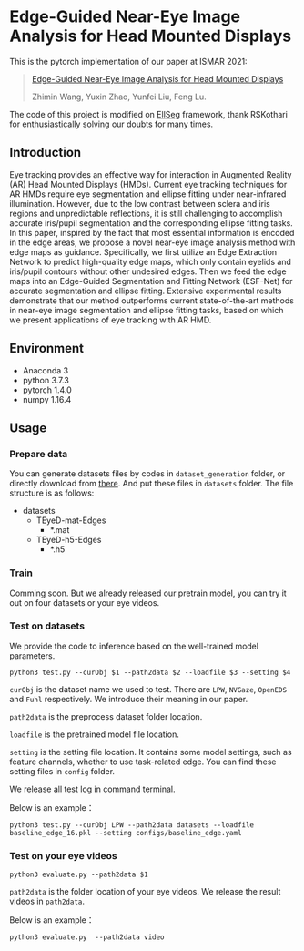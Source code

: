 # Edge-Guided Near-Eye Image Analysis for Head Mounted Displays
This is the pytorch implementation of our paper at ISMAR 2021:
> [Edge-Guided Near-Eye Image Analysis for Head Mounted Displays](https://arxiv.org/abs/2009)
>
> Zhimin Wang, Yuxin Zhao, Yunfei Liu, Feng Lu.

The code of this project is modified on [EllSeg](https://github.com/RSKothari/EllSeg) framework, thank RSKothari for enthusiastically solving our doubts for many times.

## Introduction

Eye tracking provides an effective way for interaction in Augmented Reality (AR) Head Mounted Displays (HMDs). Current eye tracking techniques for AR HMDs require eye segmentation and ellipse fitting under near-infrared illumination. However, due to the low contrast between sclera and iris regions and unpredictable reflections, it is still challenging to accomplish accurate iris/pupil segmentation and the corresponding ellipse fitting tasks. In this paper, inspired by the fact that most essential information is encoded in the edge areas, we propose a novel near-eye image analysis method with edge maps as guidance. Specifically, we first utilize an Edge Extraction Network to predict high-quality edge maps, which only contain eyelids and iris/pupil contours without other undesired edges. Then we feed the edge maps into an Edge-Guided Segmentation and Fitting Network (ESF-Net) for accurate segmentation and ellipse fitting. Extensive experimental results demonstrate that our method outperforms current state-of-the-art methods in near-eye image segmentation and ellipse fitting tasks, based on which we present applications of eye tracking with AR HMD.



## Environment

- Anaconda 3
- python 3.7.3
- pytorch 1.4.0
- numpy 1.16.4 

## Usage

### Prepare data

You can generate datasets files by codes in `dataset_generation` folder, or directly download from [there](https://drive.google.com/). And put these files in `datasets` folder.
The file structure is as follows:
* datasets
    * TEyeD-mat-Edges
        * *.mat
    * TEyeD-h5-Edges
        * *.h5 

### Train

Comming soon. But we already released our pretrain model, you can try it out on four datasets or your eye videos.


### Test on datasets

We provide the code to inference based on the well-trained model parameters.

```shell
python3 test.py --curObj $1 --path2data $2 --loadfile $3 --setting $4
```

`curObj` is the dataset name we used to test. There are `LPW`, `NVGaze`, `OpenEDS` and `Fuhl` respectively.  We introduce their meaning in our paper.

`path2data` is the preprocess dataset folder location. 

`loadfile` is the pretrained model file location.

`setting` is  the setting file location. It contains some model settings, such as feature channels, whether to use task-related edge. You can find these setting files in `config` folder.

We release all test log in command terminal.

Below is an example：

```shell
python3 test.py --curObj LPW --path2data datasets --loadfile baseline_edge_16.pkl --setting configs/baseline_edge.yaml
```

### Test on your eye videos 
```shell
python3 evaluate.py --path2data $1 
```

`path2data` is the folder location of your eye videos. 
We release the result videos in `path2data`.

Below is an example：

```shell
python3 evaluate.py  --path2data video
```
